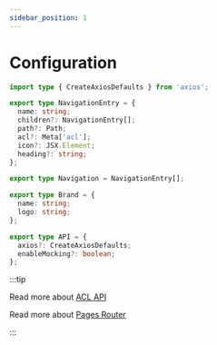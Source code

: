 ```yaml
---
sidebar_position: 1
---
```


# Configuration

```ts
import type { CreateAxiosDefaults } from 'axios';

export type NavigationEntry = {
  name: string;
  children?: NavigationEntry[];
  path?: Path;
  acl?: Meta['acl'];
  icon?: JSX.Element;
  heading?: string;
};

export type Navigation = NavigationEntry[];

export type Brand = {
  name: string;
  logo: string;
};

export type API = {
  axios?: CreateAxiosDefaults;
  enableMocking?: boolean;
};
```

:::tip

Read more about [ACL API](../usage/plugins/acl)

Read more about [Pages Router](/docs/usage/pages)

:::